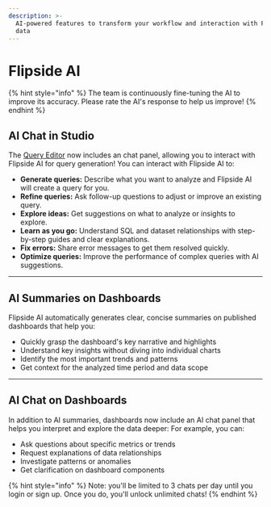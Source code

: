 ```yaml
---
description: >-
  AI-powered features to transform your workflow and interaction with Flipside
  data
---
```


# Flipside AI

{% hint style="info" %}
The team is continuously fine-tuning the AI to improve its accuracy. Please rate the AI's response to help us improve!&#x20;
{% endhint %}

## **AI Chat in Studio**

The [Query Editor](https://flipside.new) now includes an chat panel, allowing you to interact with Flipside AI for query generation! You can interact with Flipside AI to:

* **Generate queries:** Describe what you want to analyze and Flipside AI will create a query for you.
* **Refine queries:** Ask follow-up questions to adjust or improve an existing query.
* **Explore ideas:** Get suggestions on what to analyze or insights to explore.
* **Learn as you go:** Understand SQL and dataset relationships with step-by-step guides and clear explanations.
* **Fix errors:** Share error messages to get them resolved quickly.
* **Optimize queries:** Improve the performance of complex queries with AI suggestions.

***

## AI Summaries on Dashboards&#x20;

Flipside AI automatically generates clear, concise summaries on published dashboards that help you:

* Quickly grasp the dashboard's key narrative and highlights&#x20;
* Understand key insights without diving into individual charts&#x20;
* Identify the most important trends and patterns&#x20;
* Get context for the analyzed time period and data scope

***

## AI Chat on Dashboards&#x20;

In addition to AI summaries, dashboards now include an AI chat panel that helps you interpret and explore the data deeper: For example, you can:

* Ask questions about specific metrics or trends
* Request explanations of data relationships
* Investigate patterns or anomalies
* Get clarification on dashboard components

{% hint style="info" %}
Note: you'll be limited to 3 chats per day until you login or sign up. Once you do, you'll unlock unlimited chats!
{% endhint %}


